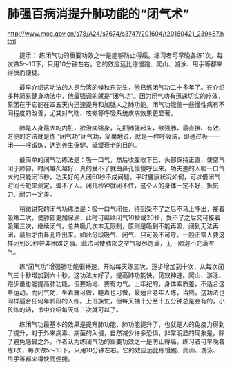 # 肺强百病消提升肺功能的“闭气术”

http://www.moe.gov.cn/s78/A24/s7674/s3747/201604/t20160421_239487.html

　　提示： 练闭气功的重要功效之一是能够防止得癌。练习者可早晚各练1次，每次做5～10下，只用10分钟左右。它的效应远比练慢跑、爬山、游泳、甩手等都来得快而便捷。

　　最早介绍这功法的人是台湾的候秋东先生，他已练闭气功二十多年了。在介绍多种简易健身功法中，他最强调的就是“闭气功”。因为闭气功有迅速切实的疗效，原因在于它能在四五天内迅速提升和加强人之肺功能。闭气功能使一些慢性病有不同程度的改善，尤其对气喘、咳嗽等呼吸系统疾病效果更显著。

　　肺是人身最大的内脏，欲治病强身，先把肺强起来，欲强肺，最直接、有效、方便的方法就是练 “闭气功”闭气功，简单地说，就是一种呼吸法，即通过吸——闭——呼锻炼，达到养生保健、延缓衰老的目的。

　　最简单的闭气功练法是：吸一口气，然后收腹收下巴，头部保持正直，使空气闭于肺部，时间越久越好，真的受不了就由鼻孔慢慢呼出来。功夫差的人吸一口气大约只能闭15秒，功夫好的人闭60秒不成问题。平时健康状况如何，可以借闭气时间长短来测定，骗不了人。闭几秒钟就闭不住，这个人的身体一定不好，抵抗力、耐力一定差。

　　稍微讲究的闭气功练法是：吸一口气闭住，待到受不了之后不马上呼出，接着吸第二次，使肺部更加保满，此时可继续闭气10秒或20秒，受不了之后又可接着吸第三次，继续闭气，总共吸几次本无限制，原则是吸到不能再吸，闭到无法再闭，最后才由鼻孔呼出来。如此分段吸气、闭气、只可吸不可呼。一般正常人要这样闭到60秒并非困难之事。此法可使肺部之空气极尽饱满，无一肺泡不充满空气。

　　练“闭气功”增强肺功能很神速，开始每天练三次，逐步增加到十次，从每次闭气三十秒增加到六十秒，这功法太好了，提高肺功能快，见效神速。爬山、游泳、跑步虽也能提高肺功能，但要场地、要有力气。上年纪的，身体素质差，不适合这些运动。而闭气功，坐着就可做，睡着也可做，最适合老年人练，当然，这功法也同样适合任何年龄段的人练。上班族忙，但每天抽十分至十五分钟总是会有的，小孩练的话，书中介绍每天练三次就可以了。

　　练闭气功最基本的效果是提升肺功能，肺功能提升了，也就是人的免疫力得到了提升，对于外来病毒、病菌的入侵，自然减少许多恐惧，非常明显的现象是，除了避免感冒之外，作者认为练闭气功的重要功效之一是防止得癌。练习者可早晚各练1次，每次做5～10下，只用10分钟左右。它的效应远比练慢跑、爬山、游泳、甩手等都来得快而便捷。
